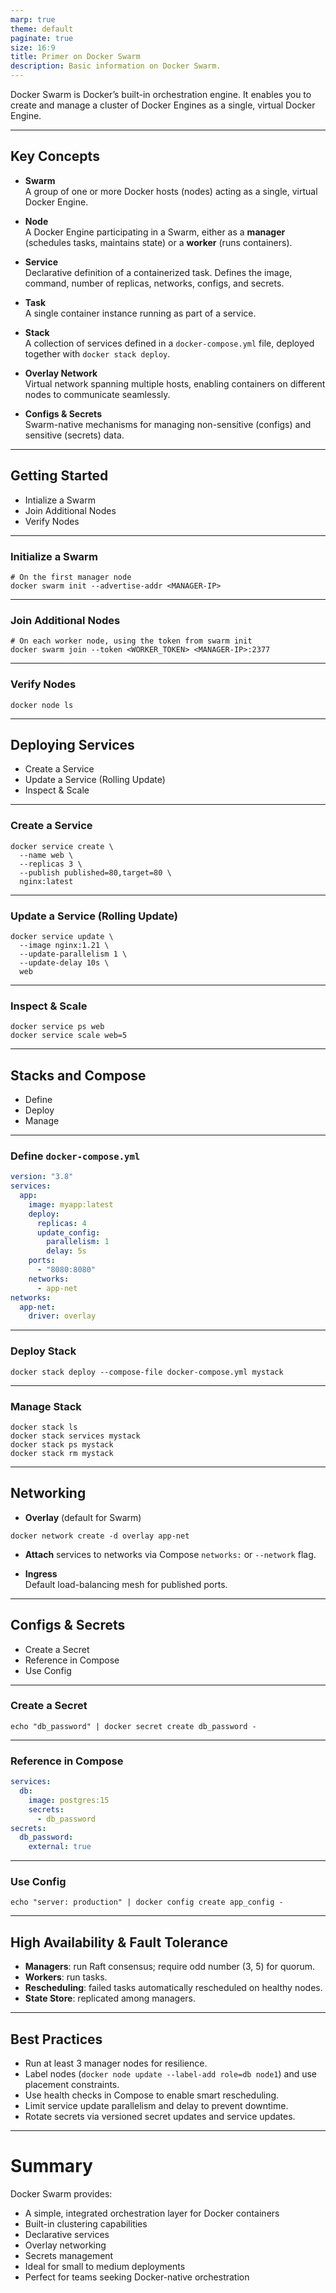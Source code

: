 ```yaml
---
marp: true
theme: default
paginate: true
size: 16:9
title: Primer on Docker Swarm
description: Basic information on Docker Swarm.
---
```


Docker Swarm is Docker’s built-in orchestration engine. It enables you to create and manage a cluster of Docker Engines as a single, virtual Docker Engine.

---

## Key Concepts

- **Swarm**  
  A group of one or more Docker hosts (nodes) acting as a single, virtual Docker Engine.

- **Node**  
  A Docker Engine participating in a Swarm, either as a **manager** (schedules tasks, maintains state) or a **worker** (runs containers).

- **Service**  
  Declarative definition of a containerized task. Defines the image, command, number of replicas, networks, configs, and secrets.

- **Task**  
  A single container instance running as part of a service.

- **Stack**  
  A collection of services defined in a `docker-compose.yml` file, deployed together with `docker stack deploy`.

- **Overlay Network**  
  Virtual network spanning multiple hosts, enabling containers on different nodes to communicate seamlessly.

- **Configs & Secrets**  
  Swarm-native mechanisms for managing non-sensitive (configs) and sensitive (secrets) data.

---

## Getting Started

* Intialize a Swarm
* Join Additional Nodes
* Verify Nodes

--- 

### Initialize a Swarm

```shell script
# On the first manager node
docker swarm init --advertise-addr <MANAGER-IP>
```

--- 

### Join Additional Nodes

```shell script
# On each worker node, using the token from swarm init
docker swarm join --token <WORKER_TOKEN> <MANAGER-IP>:2377
```

--- 

### Verify Nodes

```shell script
docker node ls
```

---

## Deploying Services
* Create a Service
* Update a Service (Rolling Update)
* Inspect & Scale

--- 

### Create a Service

```shell script
docker service create \
  --name web \
  --replicas 3 \
  --publish published=80,target=80 \
  nginx:latest
```

--- 


### Update a Service (Rolling Update)

```shell script
docker service update \
  --image nginx:1.21 \
  --update-parallelism 1 \
  --update-delay 10s \
  web
```

--- 


### Inspect & Scale

```shell script
docker service ps web
docker service scale web=5
```

---

## Stacks and Compose

* Define
* Deploy
* Manage

--- 

### Define `docker-compose.yml`

```yaml
version: "3.8"
services:
  app:
    image: myapp:latest
    deploy:
      replicas: 4
      update_config:
        parallelism: 1
        delay: 5s
    ports:
      - "8080:8080"
    networks:
      - app-net
networks:
  app-net:
    driver: overlay
```

---

### Deploy Stack

```shell script
docker stack deploy --compose-file docker-compose.yml mystack
```

---

### Manage Stack

```shell script
docker stack ls
docker stack services mystack
docker stack ps mystack
docker stack rm mystack
```

---

## Networking

- **Overlay** (default for Swarm)
```shell script
docker network create -d overlay app-net
```


- **Attach** services to networks via Compose `networks:` or `--network` flag.

- **Ingress**  
  Default load-balancing mesh for published ports.

---

## Configs & Secrets

* Create a Secret
* Reference in Compose
* Use Config

--- 

### Create a Secret

```shell script
echo "db_password" | docker secret create db_password -
```

---


### Reference in Compose

```yaml
services:
  db:
    image: postgres:15
    secrets:
      - db_password
secrets:
  db_password:
    external: true
```

---


### Use Config

```shell script
echo "server: production" | docker config create app_config -
```

---

## High Availability & Fault Tolerance

- **Managers**: run Raft consensus; require odd number (3, 5) for quorum.
- **Workers**: run tasks.
- **Rescheduling**: failed tasks automatically rescheduled on healthy nodes.
- **State Store**: replicated among managers.

---

## Best Practices

- Run at least 3 manager nodes for resilience.
- Label nodes (`docker node update --label-add role=db node1`) and use placement constraints.
- Use health checks in Compose to enable smart rescheduling.
- Limit service update parallelism and delay to prevent downtime.
- Rotate secrets via versioned secret updates and service updates.

---

# Summary

Docker Swarm provides:

- A simple, integrated orchestration layer for Docker containers
- Built-in clustering capabilities
- Declarative services
- Overlay networking
- Secrets management
- Ideal for small to medium deployments
- Perfect for teams seeking Docker-native orchestration